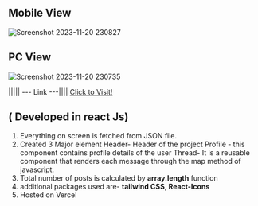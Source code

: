 Mobile View
----------------------

![Screenshot 2023-11-20 230827](https://github.com/harshprateek39/USER-PROFILE-FRONTEND/assets/73929769/61be76af-d17f-485d-9f76-23e2f9ad8961)

PC View
---------------------

![Screenshot 2023-11-20 230735](https://github.com/harshprateek39/USER-PROFILE-FRONTEND/assets/73929769/856d7963-4f5b-4f23-b19a-e768fba93c5a)

||||| --- Link  ---||||
[Click to Visit!](https://user-profile-frontend-three.vercel.app/)

( Developed in react Js)
-------
1. Everything on screen is fetched from JSON file.
2. Created 3 Major element 
    Header- Header of the project
    Profile - this component contains profile details of the user
   Thread- It is a reusable component that renders each message through the map method of javascript.
3. Total number of posts is calculated  by  **array.length** function
4.  additional packages used are- **tailwind CSS, React-Icons** 
5. Hosted on Vercel

